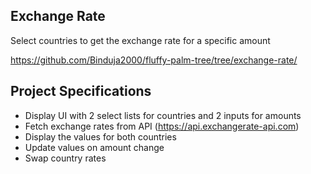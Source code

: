## Exchange Rate

Select countries to get the exchange rate for a specific amount

https://github.com/Binduja2000/fluffy-palm-tree/tree/exchange-rate/

## Project Specifications

- Display UI with 2 select lists for countries and 2 inputs for amounts
- Fetch exchange rates from API (https://api.exchangerate-api.com)
- Display the values for both countries
- Update values on amount change
- Swap country rates
